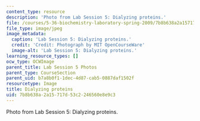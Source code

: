 ```yaml
---
content_type: resource
description: 'Photo from Lab Session 5: Dialyzing proteins.'
file: /courses/5-36-biochemistry-laboratory-spring-2009/7b8b638a2a15717d53c2246560e8e9c3_Lab5_2.jpg
file_type: image/jpeg
image_metadata:
  caption: 'Lab Session 5: Dialyzing proteins.'
  credit: 'Credit: Photograph by MIT OpenCourseWare'
  image-alt: 'Lab Session 5: Dialyzing proteins.'
learning_resource_types: []
ocw_type: OCWImage
parent_title: Lab Session 5 Photos
parent_type: CourseSection
parent_uid: b7a8b0f1-1dec-4d87-cab5-0887daf1502f
resourcetype: Image
title: Dialyzing proteins
uid: 7b8b638a-2a15-717d-53c2-246560e8e9c3
---
```

Photo from Lab Session 5: Dialyzing proteins.

